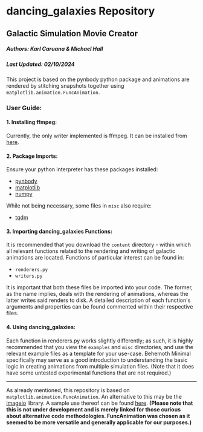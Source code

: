 # dancing_galaxies Repository
## Galactic Simulation Movie Creator
##### Authors: Karl Caruana & Michael Hall
##### Last Updated: 02/10/2024

This project is based on the pynbody python package and animations are rendered by stitching snapshots together using ``matplotlib.animation.FuncAnimation``.

### **User Guide:**

#### 1. Installing ffmpeg:
Currently, the only writer implemented is ffmpeg. It can be installed from [here](https://www.ffmpeg.org).

#### 2. Package Imports:
Ensure your python interpreter has these packages installed:
* [pynbody](https://github.com/pynbody/pynbody)
* [matplotlib](https://github.com/matplotlib/matplotlib)
* [numpy](https://github.com/numpy/numpy)

While not being necessary, some files in ``misc`` also require:
* [tqdm](https://github.com/tqdm/tqdm)

#### 3. Importing dancing_galaxies Functions:
It is recommended that you download the ``content`` directory - within which all relevant functions related to the rendering and writing of galactic animations are located. Functions of particular interest can be found in:
* ``renderers.py``
* ``writers.py``
  
It is important that both these files be imported into your code. The former, as the name implies, deals with the rendering of animations, whereas the latter writes said renders to disk. A detailed description of each function's arguments and properties can be found commented within their respective files. 

#### 4. Using dancing_galaxies:
Each function in renderers.py works slightly differently; as such, it is highly recommended that you view the ``examples`` and ``misc`` directories, and use the relevant example files as a template for your use-case. Behemoth Minimal specifically may serve as a good introduction to understanding the basic logic in creating animations from multiple simulation files. (Note that it does have some untested experimental functions that are not required.)

---

As already mentioned, this repository is based on ``matplotlib.animation.FuncAnimation``. An alternative to this may be the [imageio](https://github.com/imageio/imageio) library. A sample use thereof can be found [here](https://github.com/Karl-Caruana/dancingGalaxiesButGIFs/blob/main/astro_phy_gif_creator.py). **(Please note that this is not under development and is merely linked for those curious about alternative code methodologies. FuncAnimation was chosen as it seemed to be more versatile and generally applicable for our purposes.)**

